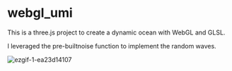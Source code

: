 # webgl_umi

This is a three.js project to create a dynamic ocean with WebGL and GLSL.

I leveraged the pre-builtnoise function to implement the random waves.

![ezgif-1-ea23d14107](https://user-images.githubusercontent.com/99684732/212462738-a31ab29e-bfb1-4be5-8d32-3952e2d0b26c.gif)
